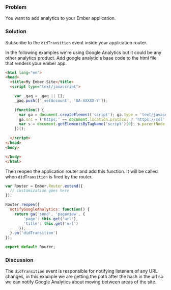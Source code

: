 ### Problem

You want to add analytics to your Ember application.

### Solution
Subscribe to the `didTransition` event inside your application router.

In the following examples we're using Google Analytics but it could be any other analytics product.
Add google analytic's base code to the html file that renders your ember app.

```html
<html lang="en">
<head>
  <title>My Ember Site</title>
  <script type="text/javascript">

    var _gaq = _gaq || [];
    _gaq.push(['_setAccount', 'UA-XXXXX-Y']);

    (function() {
      var ga = document.createElement('script'); ga.type = 'text/javascript'; ga.async = true;
      ga.src = ('https:' == document.location.protocol ? 'https://ssl' : 'http://www') + '.google-analytics.com/ga.js';
      var s = document.getElementsByTagName('script')[0]; s.parentNode.insertBefore(ga, s);
    })();

  </script>
</head>
<body>

</body>
</html>
```

Then reopen the application router and add this function. It will be called when
`didTransition` is fired by the router.

```javascript {data-filename=app/router.js}
var Router = Ember.Router.extend({
  // customization goes here
});

Router.reopen({
  notifyGoogleAnalytics: function() {
    return ga('send', 'pageview', {
        'page': this.get('url'),
        'title': this.get('url')
      });
  }.on('didTransition')
});

export default Router;
```

### Discussion

The `didTransition` event is responsible for notifying listeners of any URL
changes, in this example we are getting the path after the hash in the url so we
can notify Google Analytics about moving between areas of the site.


<!--[JSBin Example](http://jsbin.com/xebevu)-->

